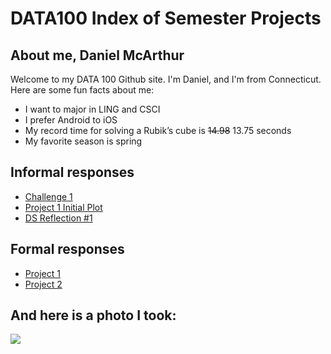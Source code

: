 # DATA100 Index of Semester Projects

## About me, Daniel McArthur
Welcome to my DATA 100 Github site. I'm Daniel, and I'm from Connecticut. Here are some fun facts about me:

* I want to major in LING and CSCI
* I prefer Android to iOS
* My record time for solving a Rubik’s cube is ~~14.98~~ 13.75 seconds
* My favorite season is spring

## Informal responses
* [Challenge 1](challenge1.md)
* [Project 1 Initial Plot](project1plot.md)
* [DS Reflection #1](DS_Reflection_1.md)

## Formal responses
* [Project 1](project1.md)
* [Project 2](project2.md)

## And here is a photo I took:
![](342835_0014.jpg)
